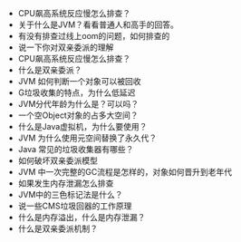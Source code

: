 - CPU飙高系统反应慢怎么排查？
- 关于什么是JVM？看看普通人和高手的回答。
- 有没有排查过线上oom的问题，如何排查的
- 说一下你对双亲委派的理解
- CPU飙高系统反应慢怎么排查？
- 什么是双亲委派？
- JVM 如何判断一个对象可以被回收
- G垃圾收集的特点，为什么低延迟
- JVM分代年龄为什么是？可以吗？
- 一个空Object对象的占多大空间？
- 什么是Java虚拟机，为什么要使用？
- JVM 为什么使用元空间替换了永久代？
- Java 常见的垃圾收集器有哪些？
- 如何破坏双亲委派模型
- JVM 中一次完整的GC流程是怎样的，对象如何晋升到老年代
- 如果发生内存泄漏怎么排查
- JVM中的三色标记法是什么？
- 说一些CMS垃圾回器的工作原理
- 什么是内存溢出，什么是内存泄漏？
- 什么是双亲委派机制？